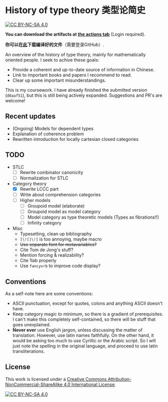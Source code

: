 # History of type theory 类型论简史

[![CC BY-NC-SA 4.0][cc-by-nc-sa-shield]][cc-by-nc-sa]

**You can download the artifacts at [the actions tab](https://github.com/Trebor-Huang/history/actions)** (Login required).

**你可以在[此](https://github.com/Trebor-Huang/history/actions)下载编译好的文件**（需要登录GitHub）.

An overview of the history of type theory, mainly for mathematically oriented people. I seek to achive these goals:
- Provide a coherent and up-to-date source of information in Chinese.
- Link to important books and papers I recommend to read.
- Clear up some important misunderstandings.

This is my coursework. I have already finished the submitted version (`d0aaf51`), but this is still being actively expanded. Suggestions and PR's are welcome!

## Recent updates

- (Ongoing) Models for dependent types
- Explanation of coherence problem
- Rewritten introduction for locally cartesian closed categories

## TODO

- STLC
  - [ ] Rewrite combinator canonicity
  - [ ] Normalization for STLC
- Category theory
  - [X] Rewrite LCCC part
  - [ ] Write about comprehension categories
  - [ ] Higher models
    - [ ] Groupoid model (elaborate)
    - [ ] Groupoid model as model category
    - [ ] Model category as type theoretic models (Types as fibrations!!)
    - [ ] Infinity category
- Misc
  - Typesetting, clean up bibliography
  - `[\![]\!]` is too annoying, maybe macro
  - ~~Use separate font for metavariables?~~
  - Cite Tom de Jong's stuff?
  - Mention forcing & realizability?
  - Cite 1lab properly
  - Use `fancyvrb` to improve code display?

## Conventions

As a self-note here are some conventions:
- ASCII punctuation, except for quotes, colons and anything ASCII doesn't have.
- Keep category magic to minimum, so there is a gradient of prerequisites. I can't make this completely self-contained, so there will be stuff that goes unexplained.
- **Never ever** use English jargon, unless discussing the matter of translation. However, use latin names faithfully. On the other hand, it would be asking too much to use Cyrillic or the Arabic script. So I will just note the spelling in the original language, and proceed to use latin transliterations.

## License

This work is licensed under a
[Creative Commons Attribution-NonCommercial-ShareAlike 4.0 International License][cc-by-nc-sa].

[![CC BY-NC-SA 4.0][cc-by-nc-sa-image]][cc-by-nc-sa]

[cc-by-nc-sa]: http://creativecommons.org/licenses/by-nc-sa/4.0/
[cc-by-nc-sa-image]: https://licensebuttons.net/l/by-nc-sa/4.0/88x31.png
[cc-by-nc-sa-shield]: https://img.shields.io/badge/License-CC%20BY--NC--SA%204.0-lightgrey.svg
